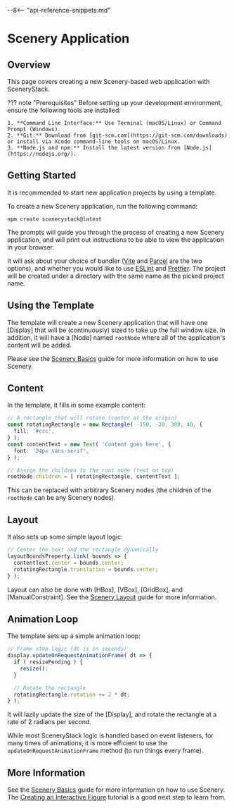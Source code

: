 --8<-- "api-reference-snippets.md"

<link rel="stylesheet" href="/css/examples.css">

# Scenery Application

## Overview

This page covers creating a new Scenery-based web application with SceneryStack.

??? note "Prerequisites"
    Before setting up your development environment, ensure the following tools are installed:

    1. **Command Line Interface:** Use Terminal (macOS/Linux) or Command Prompt (Windows).
    2. **Git:** Download from [git-scm.com](https://git-scm.com/downloads) or install via Xcode command-line tools on macOS/Linux.
    3. **Node.js and npm:** Install the latest version from [Node.js](https://nodejs.org/).

## Getting Started

It is recommended to start new application projects by using a template.

To create a new Scenery application, run the following command:

```shell
npm create scenerystack@latest
```

The prompts will guide you through the process of creating a new Scenery application, and will print out instructions
to be able to view the application in your browser.

It will ask about your choice of bundler ([Vite](https://vite.dev/) and [Parcel](https://parceljs.org/) are the two
options), and whether you would like to use [ESLint](https://eslint.org/) and [Prettier](https://prettier.io/). The
project will be created under a directory with the same name as the picked project name.

## Using the Template

The template will create a new Scenery application that will have one [Display] that will be (continuously) sized to
take up the full window size. In addition, it will have a [Node] named `rootNode` where all of the application's
content will be added.

Please see the [Scenery Basics](./scenery-basics.md) guide for more information on how to use Scenery.

## Content

In the template, it fills in some example content:

```ts
// A rectangle that will rotate (center at the origin)
const rotatingRectangle = new Rectangle( -150, -20, 300, 40, {
  fill: '#ccc',
} );
const contentText = new Text( 'Content goes here', {
  font: '24px sans-serif',
} );

// Assign the children to the root node (text on top)
rootNode.children = [ rotatingRectangle, contentText ];
```

This can be replaced with arbitrary Scenery nodes (the children of the `rootNode` can be any Scenery nodes).

## Layout

It also sets up some simple layout logic:

```ts
// Center the text and the rectangle dynamically
layoutBoundsProperty.link( bounds => {
  contentText.center = bounds.center;
  rotatingRectangle.translation = bounds.center;
} );
```

Layout can also be done with [HBox], [VBox], [GridBox], and [ManualConstraint]. See the
[Scenery Layout](./scenery-layout.md) guide for more information.

## Animation Loop

The template sets up a simple animation loop:

```ts
// Frame step logic (dt is in seconds)
display.updateOnRequestAnimationFrame( dt => {
  if ( resizePending ) {
    resize();
  }

  // Rotate the rectangle
  rotatingRectangle.rotation += 2 * dt;
} );
```

It will lazily update the size of the [Display], and rotate the rectangle at a rate of 2 radians per second.

While most SceneryStack logic is handled based on event listeners, for many times of animations, it is more efficient to
use the `updateOnRequestAnimationFrame` method (to run things every frame).

## More Information

See the [Scenery Basics](./scenery-basics.md) guide for more information on how to use Scenery. The
[Creating an Interactive Figure](./tutorials/creating-an-interactive-figure.md) tutorial is a good next step to learn
from.